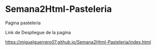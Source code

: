 # Semana2Html-Pasteleria
Pagina pasteleria

Link de Despliegue de la pagina

https://miguelguerrero07.github.io/Semana2Html-Pasteleria/index.html
